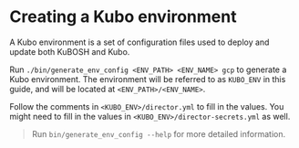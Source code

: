 # Creating a Kubo environment

A Kubo environment is a set of configuration files used to deploy and update 
both KuBOSH and Kubo. 

Run `./bin/generate_env_config <ENV_PATH> <ENV_NAME> gcp` to generate a Kubo
environment. The environment will be referred to as `KUBO_ENV` in this guide,
and will be located at `<ENV_PATH>/<ENV_NAME>`. 

Follow the comments in `<KUBO_ENV>/director.yml` to fill in the values. 
You might need to fill in the values in `<KUBO_ENV>/director-secrets.yml` as 
well.
 
> Run `bin/generate_env_config --help` for more detailed information.